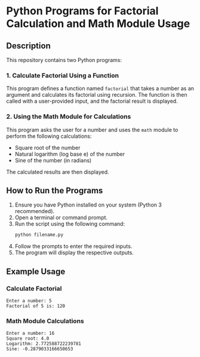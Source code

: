 # Python Programs for Factorial Calculation and Math Module Usage

## Description
This repository contains two Python programs:

### 1. Calculate Factorial Using a Function
This program defines a function named `factorial` that takes a number as an argument and calculates its factorial using recursion. The function is then called with a user-provided input, and the factorial result is displayed.

### 2. Using the Math Module for Calculations
This program asks the user for a number and uses the `math` module to perform the following calculations:
- Square root of the number
- Natural logarithm (log base e) of the number
- Sine of the number (in radians)

The calculated results are then displayed.

## How to Run the Programs
1. Ensure you have Python installed on your system (Python 3 recommended).
2. Open a terminal or command prompt.
3. Run the script using the following command:
   ```sh
   python filename.py
   ```
4. Follow the prompts to enter the required inputs.
5. The program will display the respective outputs.

## Example Usage
### Calculate Factorial
```
Enter a number: 5
Factorial of 5 is: 120
```

### Math Module Calculations
```
Enter a number: 16
Square root: 4.0
Logarithm: 2.772588722239781
Sine: -0.2879033166650653
```


